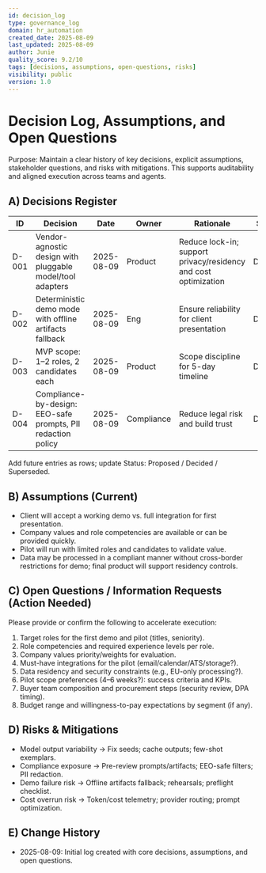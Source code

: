 ```yaml
---
id: decision_log
type: governance_log
domain: hr_automation
created_date: 2025-08-09
last_updated: 2025-08-09
author: Junie
quality_score: 9.2/10
tags: [decisions, assumptions, open-questions, risks]
visibility: public
version: 1.0
---
```


# Decision Log, Assumptions, and Open Questions

Purpose: Maintain a clear history of key decisions, explicit assumptions, stakeholder questions, and risks with mitigations. This supports auditability and aligned execution across teams and agents.

## A) Decisions Register
| ID | Decision | Date | Owner | Rationale | Status |
|----|----------|------|-------|-----------|--------|
| D-001 | Vendor-agnostic design with pluggable model/tool adapters | 2025-08-09 | Product | Reduce lock-in; support privacy/residency and cost optimization | Decided |
| D-002 | Deterministic demo mode with offline artifacts fallback | 2025-08-09 | Eng | Ensure reliability for client presentation | Decided |
| D-003 | MVP scope: 1–2 roles, 2 candidates each | 2025-08-09 | Product | Scope discipline for 5-day timeline | Decided |
| D-004 | Compliance-by-design: EEO-safe prompts, PII redaction policy | 2025-08-09 | Compliance | Reduce legal risk and build trust | Decided |

Add future entries as rows; update Status: Proposed / Decided / Superseded.

## B) Assumptions (Current)
- Client will accept a working demo vs. full integration for first presentation.
- Company values and role competencies are available or can be provided quickly.
- Pilot will run with limited roles and candidates to validate value.
- Data may be processed in a compliant manner without cross-border restrictions for demo; final product will support residency controls.

## C) Open Questions / Information Requests (Action Needed)
Please provide or confirm the following to accelerate execution:
1) Target roles for the first demo and pilot (titles, seniority).
2) Role competencies and required experience levels per role.
3) Company values priority/weights for evaluation.
4) Must-have integrations for the pilot (email/calendar/ATS/storage?).
5) Data residency and security constraints (e.g., EU-only processing?).
6) Pilot scope preferences (4–6 weeks?): success criteria and KPIs.
7) Buyer team composition and procurement steps (security review, DPA timing).
8) Budget range and willingness-to-pay expectations by segment (if any).

## D) Risks & Mitigations
- Model output variability → Fix seeds; cache outputs; few-shot exemplars.
- Compliance exposure → Pre-review prompts/artifacts; EEO-safe filters; PII redaction.
- Demo failure risk → Offline artifacts fallback; rehearsals; preflight checklist.
- Cost overrun risk → Token/cost telemetry; provider routing; prompt optimization.

## E) Change History
- 2025-08-09: Initial log created with core decisions, assumptions, and open questions.
